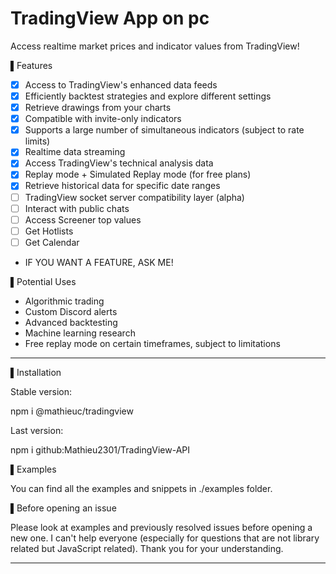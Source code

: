 
# TradingView App on pc

Access realtime market prices and indicator values from TradingView!

▌Features

- [x] Access to TradingView's enhanced data feeds
- [x] Efficiently backtest strategies and explore different settings
- [x] Retrieve drawings from your charts
- [x] Compatible with invite-only indicators
- [x] Supports a large number of simultaneous indicators (subject to rate limits)
- [x] Realtime data streaming
- [x] Access TradingView's technical analysis data
- [x] Replay mode + Simulated Replay mode (for free plans)
- [x] Retrieve historical data for specific date ranges
- [ ] TradingView socket server compatibility layer (alpha)
- [ ] Interact with public chats
- [ ] Access Screener top values
- [ ] Get Hotlists
- [ ] Get Calendar
- IF YOU WANT A FEATURE, ASK ME!

▌Potential Uses

- Algorithmic trading
- Custom Discord alerts
- Advanced backtesting
- Machine learning research
- Free replay mode on certain timeframes, subject to limitations

___

▌Installation

Stable version:

npm i @mathieuc/tradingview

Last version:

npm i github:Mathieu2301/TradingView-API

▌Examples

You can find all the examples and snippets in ./examples folder.

▌Before opening an issue

Please look at examples and previously resolved issues before opening a new one. I can't help everyone (especially for questions that are not library related but JavaScript related). Thank you for your understanding.
___

```
